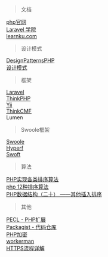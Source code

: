 > 文档

[php官网](https://www.php.net/)  
[Laravel 学院](https://laravelacademy.org/)  
[learnku.com](https://learnku.com/)  

> 设计模式

[DesignPatternsPHP](https://designpatternsphp.readthedocs.io/)  
[设计模式](https://refactoringguru.cn/design-patterns)  

> 框架

[Laravel](https://laravel.com/)  
[ThinkPHP](https://www.thinkphp.cn/)  
[Yii](https://www.yiiframework.com/)  
[ThinkCMF](https://www.thinkcmf.com/)  
Lumen

> Swoole框架

[Swoole](https://www.swoole.com/)  
[Hyperf](https://www.hyperf.io/)  
[Swoft](https://www.swoft.org/)  

> 算法

[PHP实现各类排序算法](https://blog.csdn.net/u010365335/article/details/86629694)  
[php 12种排序算法](https://www.jianshu.com/p/16a5da8b25cf)  
[PHP数据结构（二十） ——其他插入排序](https://cloud.tencent.com/developer/article/1053233)  

> 其他

[PECL - PHP扩展](https://pecl.php.net/)  
[Packagist - 代码仓库](https://packagist.org/)  
[PHP加密](https://phpjiami.com/)  
[workerman](https://www.workerman.net/)  
[HTTPS流程详解](https://zhuanlan.zhihu.com/p/353571366)  
